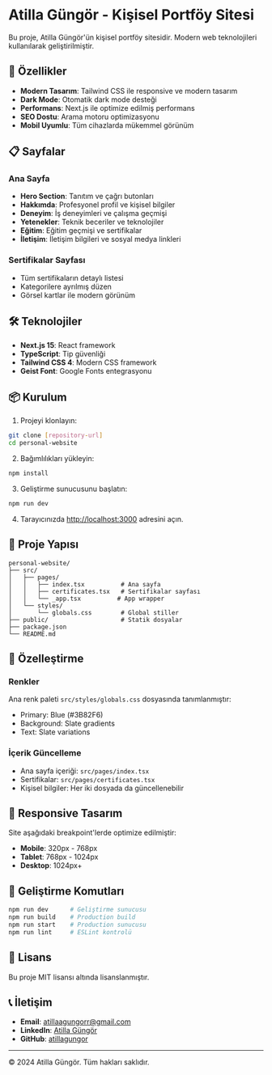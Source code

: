 # Atilla Güngör - Kişisel Portföy Sitesi

Bu proje, Atilla Güngör'ün kişisel portföy sitesidir. Modern web teknolojileri kullanılarak geliştirilmiştir.

## 🚀 Özellikler

- **Modern Tasarım**: Tailwind CSS ile responsive ve modern tasarım
- **Dark Mode**: Otomatik dark mode desteği
- **Performans**: Next.js ile optimize edilmiş performans
- **SEO Dostu**: Arama motoru optimizasyonu
- **Mobil Uyumlu**: Tüm cihazlarda mükemmel görünüm

## 📋 Sayfalar

### Ana Sayfa
- **Hero Section**: Tanıtım ve çağrı butonları
- **Hakkımda**: Profesyonel profil ve kişisel bilgiler
- **Deneyim**: İş deneyimleri ve çalışma geçmişi
- **Yetenekler**: Teknik beceriler ve teknolojiler
- **Eğitim**: Eğitim geçmişi ve sertifikalar
- **İletişim**: İletişim bilgileri ve sosyal medya linkleri

### Sertifikalar Sayfası
- Tüm sertifikaların detaylı listesi
- Kategorilere ayrılmış düzen
- Görsel kartlar ile modern görünüm

## 🛠️ Teknolojiler

- **Next.js 15**: React framework
- **TypeScript**: Tip güvenliği
- **Tailwind CSS 4**: Modern CSS framework
- **Geist Font**: Google Fonts entegrasyonu

## 📦 Kurulum

1. Projeyi klonlayın:
```bash
git clone [repository-url]
cd personal-website
```

2. Bağımlılıkları yükleyin:
```bash
npm install
```

3. Geliştirme sunucusunu başlatın:
```bash
npm run dev
```

4. Tarayıcınızda [http://localhost:3000](http://localhost:3000) adresini açın.



## 📁 Proje Yapısı

```
personal-website/
├── src/
│   ├── pages/
│   │   ├── index.tsx          # Ana sayfa
│   │   ├── certificates.tsx   # Sertifikalar sayfası
│   │   └── _app.tsx          # App wrapper
│   └── styles/
│       └── globals.css        # Global stiller
├── public/                    # Statik dosyalar
├── package.json
└── README.md
```

## 🎨 Özelleştirme

### Renkler
Ana renk paleti `src/styles/globals.css` dosyasında tanımlanmıştır:
- Primary: Blue (#3B82F6)
- Background: Slate gradients
- Text: Slate variations

### İçerik Güncelleme
- Ana sayfa içeriği: `src/pages/index.tsx`
- Sertifikalar: `src/pages/certificates.tsx`
- Kişisel bilgiler: Her iki dosyada da güncellenebilir

## 📱 Responsive Tasarım

Site aşağıdaki breakpoint'lerde optimize edilmiştir:
- **Mobile**: 320px - 768px
- **Tablet**: 768px - 1024px
- **Desktop**: 1024px+

## 🔧 Geliştirme Komutları

```bash
npm run dev      # Geliştirme sunucusu
npm run build    # Production build
npm run start    # Production sunucusu
npm run lint     # ESLint kontrolü
```

## 📄 Lisans

Bu proje MIT lisansı altında lisanslanmıştır.

## 📞 İletişim

- **Email**: atillaagungorr@gmail.com
- **LinkedIn**: [Atilla Güngör](https://www.linkedin.com/in/atilla-gungor/)
- **GitHub**: [atillagungor](https://github.com/atillagungor)

---

© 2024 Atilla Güngör. Tüm hakları saklıdır.
